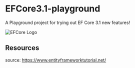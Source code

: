 # EFCore3.1-playground
A Playground project for trying out EF Core 3.1 new features!

![EFCore Logo](https://www.campusmvp.es/recursos/image.axd?picture=/Logos-Banners/Entity-Framework-Core.png)

## Resources 
source: https://www.entityframeworktutorial.net/
